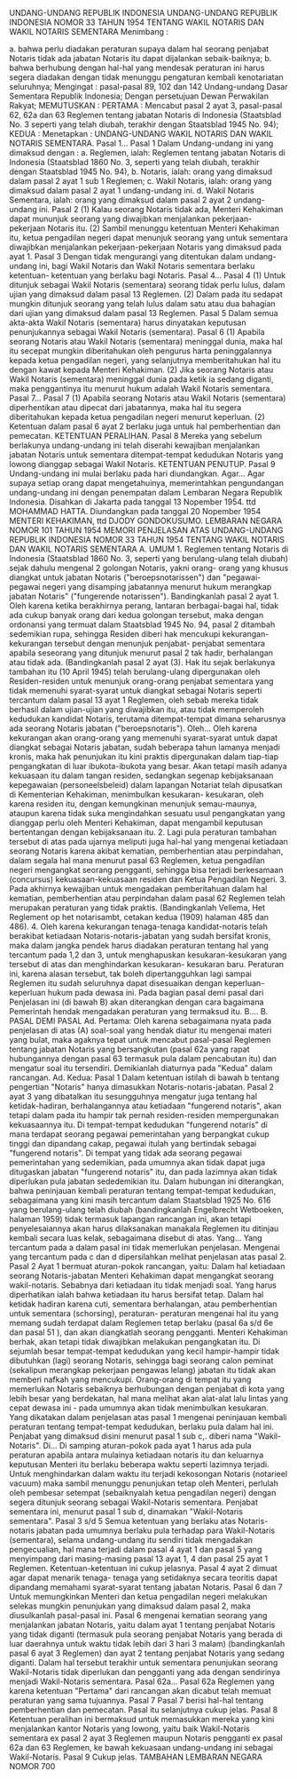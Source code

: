  UNDANG-UNDANG REPUBLIK INDONESIA UNDANG-UNDANG REPUBLIK INDONESIA NOMOR 33 TAHUN 1954 TENTANG WAKIL NOTARIS DAN WAKIL NOTARIS SEMENTARA
Menimbang :

a. bahwa perlu diadakan peraturan supaya dalam hal seorang penjabat Notaris tidak ada jabatan Notaris itu dapat dijalankan sebaik-baiknya;
b. bahwa berhubung dengan hal-hal yang mendesak peraturan ini harus segera diadakan dengan tidak menunggu pengaturan kembali kenotariatan seluruhnya;
Mengingat :
 pasal-pasal 89, 102 dan 142 Undang-undang Dasar Sementara Republik Indonesia; Dengan persetujuan Dewan Perwakilan Rakyat;
MEMUTUSKAN :
 PERTAMA : Mencabut pasal 2 ayat 3, pasal-pasal 62, 62a dan 63 Reglemen tentang jabatan Notaris di Indonesia (Staatsblad No. 3 seperti yang telah diubah, terakhir dengan Staatsblad 1945 No. 94); KEDUA : Menetapkan : UNDANG-UNDANG WAKIL NOTARIS DAN WAKIL NOTARIS SEMENTARA. Pasal 1…
Pasal 1
Dalam Undang-undang ini yang dimaksud dengan :
a. Reglemen, ialah: Reglemen tentang jabatan Notaris di Indonesia (Staatsblad 1860 No. 3, seperti yang telah diubah, terakhir dengan Staatsblad 1945 No. 94), b. Notaris, ialah: orang yang dimaksud dalam pasal 2 ayat 1 sub 1 Reglemen;
c. Wakil Notaris, ialah: orang yang dimaksud dalam pasal 2 ayat 1 undang-undang ini.
d. Wakil Notaris Sementara, ialah: orang yang dimaksud dalam pasal 2 ayat 2 undang-undang ini.
Pasal 2
(1) Kalau seorang Notaris tidak ada, Menteri Kehakiman dapat mununjuk seorang yang diwajibkan menjalankan pekerjaan- pekerjaan Notaris itu.
(2) Sambil menunggu ketentuan Menteri Kehakiman itu, ketua pengadilan negeri dapat menunjuk seorang yang untuk sementara diwajibkan menjalankan pekerjaan-pekerjaan Notaris yang dimaksud pada ayat 1.
Pasal 3
Dengan tidak mengurangi yang ditentukan dalam undang-undang ini, bagi Wakil Notaris dan Wakil Notaris sementara berlaku ketentuan- ketentuan yang berlaku bagi Notaris. Pasal 4…
Pasal 4
(1) Untuk ditunjuk sebagai Wakil Notaris (sementara) seorang tidak perlu lulus, dalam ujian yang dimaksud dalam pasal 13 Reglemen.
(2) Dalam pada itu sedapat mungkin ditunjuk seorang yang telah lulus dalam satu atau dua bahagian dari ujian yang dimaksud dalam pasal 13 Reglemen.
Pasal 5
Dalam semua akta-akta Wakil Notaris (sementara) harus dinyatakan keputusan penunjukannya sebagai Wakil Notaris (sementara).
Pasal 6
(1) Apabila seorang Notaris atau Wakil Notaris (sementara) meninggal dunia, maka hal itu secepat mungkin diberitahukan oleh pengurus harta peninggalannya kepada ketua pengadilan negeri, yang selanjutnya memberitahukan hal itu dengan kawat kepada Menteri Kehakiman.
(2) Jika seorang Notaris atau Wakil Notaris (sementara) meninggal dunia pada ketik ia sedang diganti, maka penggantinya itu menurut hukum adalah Wakil Notaris sementara. Pasal 7…
Pasal 7
(1) Apabila seorang Notaris atau Wakil Notaris (sementara) diperhentikan atau dipecat dari jabatannya, maka hal itu segera diberitahukan kepada ketua pengadilan negeri menurut keperluan.
(2) Ketentuan dalam pasal 6 ayat 2 berlaku juga untuk hal pemberhentian dan pemecatan. KETENTUAN PERALIHAN.
Pasal 8
Mereka yang sebelum berlakunya undang-undang ini telah diserahi kewajiban menjalankan jabatan Notaris untuk sementara ditempat-tempat kedudukan Notaris yang lowong dianggap sebagai Wakil Notaris. KETENTUAN PENUTUP.
Pasal 9
Undang-undang ini mulai berlaku pada hari diundangkan. Agar… Agar supaya setiap orang dapat mengetahuinya, memerintahkan pengundangan undang-undang ini dengan penempatan dalam Lembaran Negara Republik Indonesia. Disahkan di Jakarta pada tanggal 13 Nopember 1954. ttd MOHAMMAD HATTA. Diundangkan pada tanggal 20 Nopember 1954 MENTERI KEHAKIMAN, ttd DJODY GONDOKUSUMO. LEMBARAN NEGARA NOMOR 101 TAHUN 1954 MEMORI PENJELASAN ATAS UNDANG-UNDANG REPUBLIK INDONESIA NOMOR 33 TAHUN 1954 TENTANG WAKIL NOTARIS DAN WAKIL NOTARIS SEMENTARA A. UMUM 1. Reglemen tentang Notaris di Indonesia (Staatsblad 1860 No. 3, seperti yang berulang-ulang telah diubah) sejak dahulu mengenal 2 golongan Notaris, yakni orang- orang yang khusus diangkat untuk jabatan Notaris ("beroepsnotarissen") dan "pegawai- pegawai negeri yang disamping jabatannya menurut hukum merangkap jabatan Notaris" ("fungerende notarissen"). Bandingkanlah pasal 2 ayat 1. Oleh karena ketika berakhirnya perang, lantaran berbagai-bagai hal, tidak ada cukup banyak orang dari kedua golongan tersebut, maka dengan ordonansi yang termuat dalam Staatsblad 1945 No. 94, pasal 2 ditambah sedemikian rupa, sehingga Residen diberi hak mencukupi kekurangan-kekurangan tersebut dengan menunjuk penjabat- penjabat sementara apabila seseorang yang ditunjuk menurut pasal 2 tak hadir, berhalangan atau tidak ada. (Bandingkanlah pasal 2 ayat (3). Hak itu sejak berlakunya tambahan itu (10 April 1945) telah berulang-ulang dipergunakan oleh Residen-residen untuk menunjuk orang-orang penjabat sementara yang tidak memenuhi syarat-syarat untuk diangkat sebagai Notaris seperti tercantum dalam pasal 13 ayat 1 Reglemen, oleh sebab mereka tidak berhasil dalam ujian-ujian yang diwajibkan itu, atau tidak memperoleh kedudukan kandidat Notaris, terutama ditempat-tempat dimana seharusnya ada seorang Notaris jabatan ("beroepsnotaris"). Oleh… Oleh karena kekurangan akan orang-orang yang memenuhi syarat-syarat untuk dapat diangkat sebagai Notaris jabatan, sudah beberapa tahun lamanya menjadi kronis, maka hak penunjukan itu kini praktis dipergunakan dalam tiap-tiap pengangkatan di luar ibukota-ibukota yang besar. Akan tetapi masih adanya kekuasaan itu dalam tangan residen, sedangkan segenap kebijaksanaan kepegawaian (personeelsbeleid) dalam lapangan Notariat telah dipusatkan di Kementerian Kehakiman, menimbulkan kesukaran- kesukaran, oleh karena residen itu, dengan kemungkinan menunjuk semau-maunya, ataupun karena tidak suka mengindahkan sesuatu usul pengangkatan yang dianggap perlu oleh Menteri Kehakiman, dapat mengambil keputusan bertentangan dengan kebijaksanaan itu.
2. Lagi pula peraturan tambahan tersebut di atas pada ujarnya meliputi juga hal-hal yang mengenai ketiadaan seorang Notaris karena akibat kematian, pemberhentian atau perpindahan, dalam segala hal mana menurut pasal 63 Reglemen, ketua pengadilan negeri mengangkat seorang pengganti, sehingga bisa terjadi berkesamaan (concursus) kekuasaan-kekuasaan residen dan Ketua Pengadilan Negeri.
3. Pada akhirnya kewajiban untuk mengadakan pemberitahuan dalam hal kematian, pemberhentian atau perpindahan dalam pasal 62 Reglemen telah merupakan peraturan yang tidak praktis. (Bandingkanlah Vellema, Het Reglement op het notarisambt, cetakan kedua (1909) halaman 485 dan 486).
4. Oleh karena kekurangan tenaga-tenaga kandidat-notaris telah berakibat ketiadaan Notaris-notaris-jabatan yang sudah bersifat kronis, maka dalam jangka pendek harus diadakan peraturan tentang hal yang tercantum pada 1,2 dan 3, untuk menghapuskan kesukaran-kesukaran yang tersebut di atas dan menghindarkan kesukaran- kesukaran baru. Peraturan ini, karena alasan tersebut, tak boleh dipertangguhkan lagi sampai Reglemen itu sudah seluruhnya dapat disesuaikan dengan keperluan-keperluan hukum pada dewasa ini. Pada bagian pasal demi pasal dari Penjelasan ini (di bawah B) akan diterangkan dengan cara bagaimana Pemerintah hendak mengadakan peraturan yang termaksud itu. B…. B. PASAL DEMI PASAL Ad. Pertama: Oleh karena sebagaimana nyata pada penjelasan di atas (A) soal-soal yang hendak diatur itu mengenai materi yang bulat, maka agaknya tepat untuk mencabut pasal-pasal Reglemen tentang jabatan Notaris yang bersangkutan (pasal 62a yang rapat hubungannya dengan pasal 63 termasuk pula dalam pencabutan itu) dan mengatur soal itu tersendiri. Demikianlah diaturnya pada "Kedua" dalam rancangan. Ad. Kedua:
Pasal 1
Dalam ketentuan istilah di bawah b tentang pengertian "Notaris" hanya dimasukkan Notaris-notaris-jabatan. Pasal 2 ayat 3 yang dibatalkan itu sesungguhnya mengatur juga tentang hal ketidak-hadiran, berhalangannya atau ketiadaan "fungerend notaris", akan tetapi dalam pada itu hampir tak pernah residen-residen mempergunakan kekuasaannya itu. Di tempat-tempat kedudukan "fungerend notaris" di mana terdapat seorang pegawai pemerintahan yang berpangkat cukup tinggi dan dipandang cakap, pegawai itulah yang bertindak sebagai "fungerend notaris". Di tempat yang tidak ada seorang pegawai pemerintahan yang sedemikian, pada umumnya akan tidak dapat juga ditugaskan jabatan "fungerend notaris" itu, dan pada lazimnya akan tidak diperlukan pula jabatan sededemikian itu. Dalam hubungan ini diterangkan, bahwa peninjauan kembali peraturan tentang tempat-tempat kedudukan, sebagaimana yang kini masih tercantum dalam Staatsblad 1925 No. 616 yang berulang-ulang telah diubah (bandingkanlah Engelbrecht Wetboeken, halaman 1959) tidak termasuk lapangan rancangan ini, akan tetapi penyelesaiannya akan harus dilaksanakan manakala Reglemen itu ditinjau kembali secara luas kelak, sebagaimana disebut di atas. Yang… Yang tercantum pada a dalam pasal ini tidak memerlukan penjelasan. Mengenai yang tercantum pada c dan d dipersilahkan melihat penjelasan atas pasal 2.
Pasal 2
Ayat 1 bermuat aturan-pokok rancangan, yaitu: Dalam hal ketiadaan seorang Notaris-jabatan Menteri Kehakiman dapat mengangkat seorang wakil-notaris. Sebabnya dari ketiadaan itu tidak menjadi soal. Yang harus diperhatikan ialah bahwa ketiadaan itu harus bersifat tetap. Dalam hal ketidak hadiran karena cuti, sementara berhalangan, atau pemberhentian untuk sementara (schorsing), peraturan- peraturan mengenai hal itu yang memang sudah terdapat dalam Reglemen tetap berlaku (pasal 6a s/d 6e dan pasal 51 ), dan akan diangkatlah seorang pengganti. Menteri Kehakiman berhak, akan tetapi tidak diwajibkan melakukan pengangkatan itu. Di sejumlah besar tempat-tempat kedudukan yang kecil hampir-hampir tidak dibutuhkan (lagi) seorang Notaris, sehingga bagi seorang calon peminat (sekalipun merangkap pekerjaan pengawas lelang) jabatan itu tidak akan memberi nafkah yang mencukupi. Orang-orang di tempat itu yang memerlukan Notaris sebaiknya berhubungan dengan penjabat di kota yang lebih besar yang berdekatan, hal mana melihat akan alat-alat lalu lintas yang cepat dewasa ini - pada umumnya akan tidak menimbulkan kesukaran. Yang dikatakan dalam penjelasan atas pasal 1 mengenai peninjauan kembali peraturan tentang tempat-tempat kedudukan, berlaku pula dalam hal ini. Penjabat yang dimaksud disini menurut pasal 1 sub c,. diberi nama "Wakil-Notaris". Di… Di samping aturan-pokok pada ayat 1 harus ada pula peraturan apabila antara mulainya ketiadaan notaris itu dan keluarnya keputusan Menteri itu berlaku beberapa waktu seperti lazimnya terjadi. Untuk menghindarkan dalam waktu itu terjadi kekosongan Notaris (notarieel vacuum) maka sambil menunggu penunjukan tetap oleh Menteri, perlulah oleh pembesar setempat (sebaiknyalah ketua pengadilan negeri) dengan segera ditunjuk seorang sebagai Wakil-Notaris sementara. Penjabat sementara ini, menurut pasal 1 sub d, dinamakan "Wakil-Notaris sementara". Pasal 3 s/d 5 Semua ketentuan yang berlaku atas Notaris-notaris jabatan pada umumnya berlaku pula terhadap para Wakil-Notaris (sementara), selama undang-undang itu sendiri tidak mengadakan pengecualian, hal mana terjadi dalam pasal 4 ayat 1 dan pasal 5 yang menyimpang dari masing-masing pasal 13 ayat 1, 4 dan pasal 25 ayat 1 Reglemen. Ketentuan-ketentuan ini cukup jelasnya. Pasal 4 ayat 2 dimuat agar dapat menarik tenaga- tenaga yang setidaknya secara teoritis dapat dipandang memahami syarat-syarat tentang jabatan Notaris. Pasal 6 dan 7 Untuk memungkinkan Menteri dan ketua pengadilan negeri melakukan selekas mungkin penunjukan yang dimaksud dalam pasal 2, maka diusulkanlah pasal-pasal ini. Pasal 6 mengenai kematian seorang yang menjalankan jabatan Notaris, yaitu dalam ayat 1 tentang penjabat Notaris yang tidak diganti (termasuk pula seorang penjabat Notaris yang berada di luar daerahnya untuk waktu tidak lebih dari 3 hari 3 malam) (bandingkanlah pasal 6 ayat 3 Reglemen) dan ayat 2 tentang penjabat Notaris yang sedang diganti. Dalam hal tersebut terakhir untuk sementara penunjukan seorang Wakil-Notaris tidak diperlukan dan pengganti yang ada dengan sendirinya menjadi Wakil-Notaris sementara. Pasal 62a… Pasal 62a Reglemen yang karena ketentuan "Pertama" dari rancangan akan dicabut telah memuat peraturan yang sama tujuannya.
Pasal 7
Pasal 7 berisi hal-hal tentang pemberhentian dan pemecatan. Pasal itu selanjutnya cukup jelas.
Pasal 8
Ketentuan peralihan ini bermaksud untuk memasukkan mereka yang kini menjalankan kantor Notaris yang lowong, yaitu baik Wakil-Notaris sementara ex pasal 2 ayat 3 Reglemen maupun Notaris pengganti ex pasal 62a dan 63 Reglemen, ke bawah kekuasaan undang-undang ini sebagai Wakil-Notaris.
Pasal 9
Cukup jelas. TAMBAHAN LEMBARAN NEGARA NOMOR 700